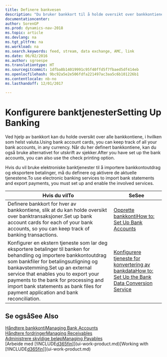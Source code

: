 ```yaml
---
title: Definere bankvesen
description: "Du bruker bankkort til å holde oversikt over bankkontiene dine og definere bankfeeder for å utveksle data."
documentationcenter: 
author: SorenGP
ms.prod: dynamics-nav-2018
ms.topic: article
ms.devlang: na
ms.tgt_pltfrm: na
ms.workload: na
ms.search.keywords: feed, stream, data exchange, AMC, link
ms.date: 06/02/2016
ms.author: sgroespe
ms.translationtype: HT
ms.sourcegitcommit: 1dfba8b14019991c95f40ffd5f7fbaed5df414eb
ms.openlocfilehash: 9bc92a5e2e506fdfa221497ac3aa5c6b101226b1
ms.contentlocale: nb-no
ms.lasthandoff: 12/01/2017

---
```

# <a name="setting-up-banking"></a><span data-ttu-id="20a85-103">Konfigurere banktjenester</span><span class="sxs-lookup"><span data-stu-id="20a85-103">Setting Up Banking</span></span>
<span data-ttu-id="20a85-104">Ved hjelp av bankkort kan du holde oversikt over alle bankkontiene, i hvilken som helst valuta.</span><span class="sxs-lookup"><span data-stu-id="20a85-104">Using bank account cards, you can keep track of all your bank accounts, in any currency.</span></span> <span data-ttu-id="20a85-105">Når du her definert bankkontiene, kan du også bruke alternativet for utskrift av sjekker.</span><span class="sxs-lookup"><span data-stu-id="20a85-105">After you have set up the bank accounts, you can also use the check printing option.</span></span>

<span data-ttu-id="20a85-106">Hvis du vil bruke elektroniske banktjenester til å importere bankkontoutdrag og eksportere betalinger, må du definere og aktivere de aktuelle tjenestene.</span><span class="sxs-lookup"><span data-stu-id="20a85-106">To use electronic banking services to import bank statements and  export payments, you must set up and enable the involved services.</span></span>

| <span data-ttu-id="20a85-107">Hvis du vil</span><span class="sxs-lookup"><span data-stu-id="20a85-107">To</span></span> | <span data-ttu-id="20a85-108">Se</span><span class="sxs-lookup"><span data-stu-id="20a85-108">See</span></span> |
| --- | --- |
| <span data-ttu-id="20a85-109">Definere bankkort for hver av bankkontiene, slik at du kan holde oversikt over banktransaksjoner.</span><span class="sxs-lookup"><span data-stu-id="20a85-109">Set up bank account cards for each of your bank accounts, so you can keep track of banking transactions.</span></span> |[<span data-ttu-id="20a85-110">Opprette bankkonti</span><span class="sxs-lookup"><span data-stu-id="20a85-110">How to: Set Up Bank Accounts</span></span>](bank-how-setup-bank-accounts.md) |
| <span data-ttu-id="20a85-111">Konfigurer en ekstern tjeneste som lar deg eksportere betalinger til banken for behandling og importere bankkontoutdrag som bankfiler for betalingsutligning og bankavstemming.</span><span class="sxs-lookup"><span data-stu-id="20a85-111">Set up an external service that enables you to export your payments to the bank for processing  and import bank statements as bank files for payment application and bank reconciliation.</span></span> |[<span data-ttu-id="20a85-112">Konfigurere tjeneste for konvertering av bankdata</span><span class="sxs-lookup"><span data-stu-id="20a85-112">How to: Set Up the Bank Data Conversion Service</span></span>](bank-how-setup-bank-data-conversion-service.md) |

## <a name="see-also"></a><span data-ttu-id="20a85-113">Se også</span><span class="sxs-lookup"><span data-stu-id="20a85-113">See Also</span></span>
[<span data-ttu-id="20a85-114">Håndtere bankkonti</span><span class="sxs-lookup"><span data-stu-id="20a85-114">Managing Bank Accounts</span></span>](bank-manage-bank-accounts.md)  
[<span data-ttu-id="20a85-115">Håndtere fordringer</span><span class="sxs-lookup"><span data-stu-id="20a85-115">Managing Receivables</span></span>](receivables-manage-receivables.md)  
[<span data-ttu-id="20a85-116">Administrere skyldige beløp</span><span class="sxs-lookup"><span data-stu-id="20a85-116">Managing Payables</span></span>](payables-manage-payables.md)  
<span data-ttu-id="20a85-117">[Arbeide med [!INCLUDE[d365fin](includes/d365fin_md.md)]](ui-work-product.md)</span><span class="sxs-lookup"><span data-stu-id="20a85-117">[Working with [!INCLUDE[d365fin](includes/d365fin_md.md)]](ui-work-product.md)</span></span>

